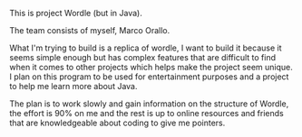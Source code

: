 This is project Wordle (but in Java).

The team consists of myself, Marco Orallo.

What I'm trying to build is a replica of wordle, I want to build it because it seems simple enough but has complex features that are difficult to find when it comes to other projects which helps make the project seem unique. I plan on this program to be used for entertainment purposes and a project to help me learn more about Java.

The plan is to work slowly and gain information on the structure of Wordle, the effort is 90% on me and the rest is up to online resources and friends that are knowledgeable about coding to give me pointers.
